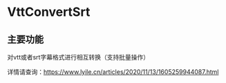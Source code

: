 ﻿# VttConvertSrt

## 主要功能
对vtt或者srt字幕格式进行相互转换（支持批量操作）

详情请查询：https://www.lyile.cn/articles/2020/11/13/1605259944087.html
